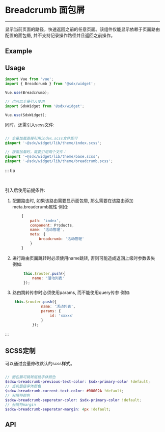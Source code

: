 # Breadcrumb 面包屑
---
显示当前页面的路径，快速返回之前的任意页面。该组件仅能显示依赖于页面路由配置的面包屑, 并不支持记录操作路径并且返回之前操作。

## Example

<Common-BasicUsage>
<widget-breadcrumb-index></widget-breadcrumb-index>
  <highlight-code slot="codeText" lang="vue">
    <template>
      <sdxw-breadcrumb></sdxw-breadcrumb>
    </template>
  </highlight-code>
  </Common-BasicUsage>

## Usage

```js
import Vue from 'vue';
import { Breadcrumb } from '@sdx/widget';

Vue.use(Breadcrumb);

// 也可以全量引入使用
import SdxWidget from '@sdx/widget';

Vue.use(SdxWidget);
```

同时，还需引入scss文件:

```scss

// 全量加载直接引用index.scss文件即可
@import '~@sdx/widget/lib/theme/index.scss';

// 按需加载时，需要引用两个文件：
@import '~@sdx/widget/lib/theme/base.scss';
@import '~@sdx/widget/lib/theme/breadcrumb.scss';

```

::: tip 

<br>

引入后使用前提条件:
1. 配置路由时, 如果该路由需要显示面包屑, 那么需要在该路由添加meta.breadcrumb属性
   例如:
   ```js
       {
           path: 'index',
           component: Products,
           name: '活动管理',
           meta: {
               breadcrumb: '活动管理'
           }
       }
   ```
   
2. 进行路由页面跳转时必须使用name跳转, 否则可能造成返回上级时参数丢失
   例如:
   
   ```js
        this.$router.push({
            name: '活动列表'
        });
    ```

3. 路由跳转传参时必须使用params, 而不能使用query传参
   例如:
   
   ```js
    this.$router.push({
                name: '活动列表',
                params: {
                    id: 'xxxxx'
                }
            });
    ```
        
:::

## SCSS定制

可以通过变量修改默认的scss样式。

```scss

// 面包屑可跳转层级字体颜色
$sdxw-breadcrumb-previous-text-color: $sdx-primary-color !default;
// 当前层级字体颜色
$sdxw-breadcrumb-current-text-color: #00002A !default;
// 分隔符颜色
$sdxw-breadcrumb-seperator-color: $sdx-primary-color !default;
// 分隔符margin
$sdxw-breadcrumb-seperator-margin: 4px !default;
```

## API

 <widget-breadcrumb-api slot="api" />